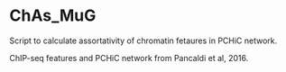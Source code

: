 # ChAs_MuG

Script to calculate assortativity of chromatin fetaures in PCHiC network. 

ChIP-seq features and PCHiC network from Pancaldi et al, 2016. 
